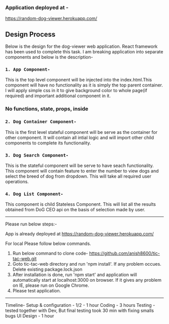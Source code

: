 ### Application deployed at - 
  https://random-dog-viewer.herokuapp.com/

## Design Process

Below is the design for the dog-viewer web application. React framework has been used to complete this task. I am breaking application into separate components and below is the description-

### `1. App Component-`
   This is the top level component will be injected into the index.html.This component will have no functionality as it is simply the top parent container. I will apply simple css in it to give background color to whole page(if required) and important additional component in it.

   ### No functions, state, props, inside

### `2. Dog Container Component-`
   This is the first level stateful component will be serve as the container for other component. It will contain all intial logic and will import other child components to complete its functionality.
   
### `3. Dog Search Component-`
   This is the stateful component will be serve to have seach functionality. This component will contain feature to enter the number to view dogs and select the breed of dog from dropdown. This will take all required user operations.

### `4. Dog List Component-`
   This component is child Stateless Component. This will list all the results obtained from DoG CEO api on the basis of selection made by user.


-----------------------------------------------------------------------------------------------------
 Please run below steps:-

 App is already deployed at https://random-dog-viewer.herokuapp.com/
 
 For local Please follow below commands.

1. Run below command to clone code-
   https://github.com/anish8600/tic-tac-web.git
2. Goto tic-tac-web directory and run 'npm install'. If any problem occues. Delete existing package.lock.json
3. After installation is done, run 'npm start' and application will automatically start at localhost:3000  on browser. If it gives any problem on IE, please run on Google Chrome.
4. Please test application.

-------------------------------------------------------------------------------------------------------

Timeline-
Setup & configuration - 1/2 - 1 hour
Coding - 3 hours
Testing - tested together with Dev, But final testing took 30 min with fixing smalls bugs
UI Design - 1 hour